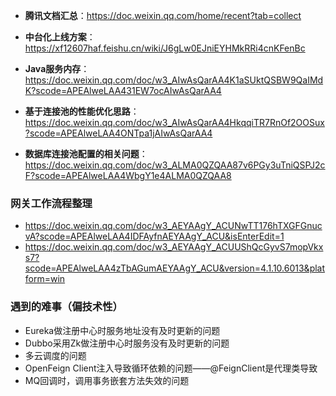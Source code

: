 - **腾讯文档汇总**：https://doc.weixin.qq.com/home/recent?tab=collect

- **中台化上线方案**：https://xf12607haf.feishu.cn/wiki/J6gLw0EJniEYHMkRRi4cnKFenBc

- **Java服务内存**：https://doc.weixin.qq.com/doc/w3_AIwAsQarAA4K1aSUktQSBW9QaIMdK?scode=APEAlweLAA431EW7ocAIwAsQarAA4
-  **基于连接池的性能优化思路**：https://doc.weixin.qq.com/doc/w3_AIwAsQarAA4HkqqiTR7RnOf2OOSux?scode=APEAlweLAA4ONTpa1jAIwAsQarAA4

-  **数据库连接池配置的相关问题**：https://doc.weixin.qq.com/doc/w3_ALMA0QZQAA87v6PGy3uTniQSPJ2cF?scode=APEAlweLAA4WbgY1e4ALMA0QZQAA8

### 网关工作流程整理

- https://doc.weixin.qq.com/doc/w3_AEYAAgY_ACUNwTT176hTXGFGnucvA?scode=APEAlweLAA4IDFAyfnAEYAAgY_ACU&isEnterEdit=1
- https://doc.weixin.qq.com/doc/w3_AEYAAgY_ACUUShQcGyvS7mopVkxs7?scode=APEAlweLAA4zTbAGumAEYAAgY_ACU&version=4.1.10.6013&platform=win



### 遇到的难事（偏技术性）

- Eureka做注册中心时服务地址没有及时更新的问题
- Dubbo采用Zk做注册中心时服务没有及时更新的问题
- 多云调度的问题
- OpenFeign Client注入导致循环依赖的问题——@FeignClient是代理类导致
- MQ回调时，调用事务嵌套方法失效的问题
